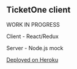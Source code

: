 ## TicketOne client

WORK IN PROGRESS

Client - React/Redux

Server - Node.js mock

[Deployed on Heroku](http://ticketone.herokuapp.com)

